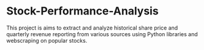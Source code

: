 # Stock-Performance-Analysis
This project is aims to extract and analyze historical share price and quarterly revenue reporting from various sources using Python libraries and webscraping on popular stocks.
